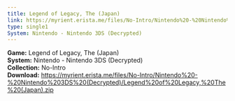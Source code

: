 ```yaml
---
title: Legend of Legacy, The (Japan)
link: https://myrient.erista.me/files/No-Intro/Nintendo%20-%20Nintendo%203DS%20(Decrypted)/Legend%20of%20Legacy,%20The%20(Japan).zip
type: single1
System: Nintendo - Nintendo 3DS (Decrypted)
---
```

<b>Game:</b> Legend of Legacy, The (Japan)<br>
<b>System:</b> Nintendo - Nintendo 3DS (Decrypted)<br>
<b>Collection:</b> No-Intro<br>
<b>Download:</b> https://myrient.erista.me/files/No-Intro/Nintendo%20-%20Nintendo%203DS%20(Decrypted)/Legend%20of%20Legacy,%20The%20(Japan).zip